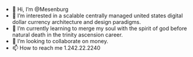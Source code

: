 - 👋 Hi, I’m @Mesenburg
- 👀 I’m interested in a scalable centrally managed united states digital dollar currency architecture and design paradigms.
- 🌱 I’m currently learning to merge my soul with the spirit of god before natural death in the trinity ascension career.
- 💞️ I’m looking to collaborate on money.
- 📫 How to reach me 1.242.22.2240

<!---
Mesenburg/Mesenburg is a ✨ special ✨ repository because its `README.md` (this file) appears on your GitHub profile.
You can click the Preview link to take a look at your changes.
--->
